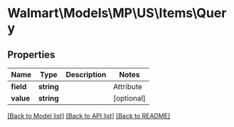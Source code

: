 # Walmart\Models\MP\US\Items\Query

## Properties

Name | Type | Description | Notes
------------ | ------------- | ------------- | -------------
**field** | **string** | | Attribute | Description | Data Type | --- | ----------- | ------- | productName | Product Name, can do white card search | string | | sku | An arbitrary alphanumeric unique ID, seller-specified, identifying each item | string | | gtin | Specifies a Global Trade Item Number (GTIN) search. GTIN must be 14 digits. | string | | wpid | The Walmart Product ID assigned by Walmart to the item when listed on Walmart.com | string | | upc | Specifies a Universal Product Code (UPC) search. UPC must be 12 digits. | string | | isbn | International Standard Book Number | string | | ean | Product ID, EANs must be 13 digits in length. | string | | itemId | A unique Id which identifies the item | string |   | variantGroupId | Variant Id to retrieve all items with the same variant id | string | | [optional]
**value** | **string** |  | [optional]


[[Back to Model list]](./) [[Back to API list]](../../../../../README.md#supported-apis) [[Back to README]](../../../../../README.md)
